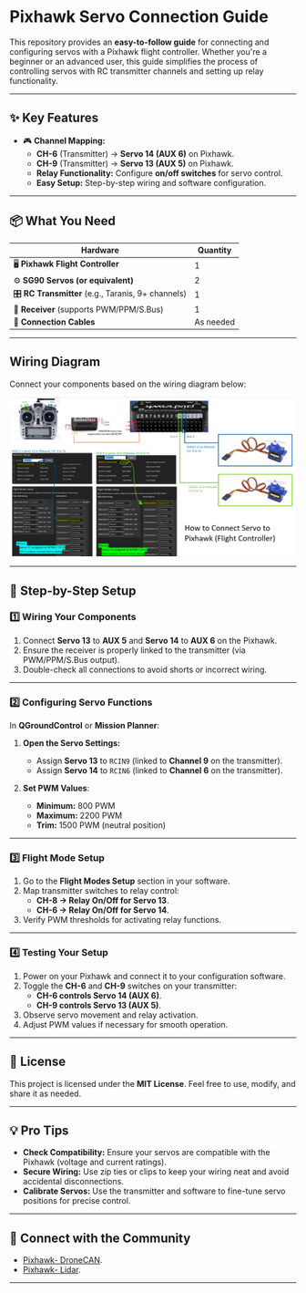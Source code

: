 # Pixhawk Servo Connection Guide

This repository provides an **easy-to-follow guide** for connecting and configuring servos with a Pixhawk flight controller. Whether you're a beginner or an advanced user, this guide simplifies the process of controlling servos with RC transmitter channels and setting up relay functionality.

---

## ✨ Key Features

- 🎮 **Channel Mapping:**  
  - **CH-6** (Transmitter) → **Servo 14 (AUX 6)** on Pixhawk.  
  - **CH-9** (Transmitter) → **Servo 13 (AUX 5)** on Pixhawk.
  - **Relay Functionality:** Configure **on/off switches** for servo control.
  - **Easy Setup:** Step-by-step wiring and software configuration.

---

## 📦 What You Need

| **Hardware**                    | **Quantity** |
|----------------------------------|--------------|
| 🖥️ **Pixhawk Flight Controller** | 1            |
| ⚙️ **SG90 Servos (or equivalent)** | 2            |
| 🎛️ **RC Transmitter** (e.g., Taranis, 9+ channels) | 1 |
| 📡 **Receiver** (supports PWM/PPM/S.Bus) | 1 |
| 🔌 **Connection Cables**         | As needed    |

---

## Wiring Diagram

Connect your components based on the wiring diagram below:

![Wiring Diagram](how_to_connect_servo_to_pixhwack.jpg)

---

## 🔧 Step-by-Step Setup

### **1️⃣ Wiring Your Components**

1. Connect **Servo 13** to **AUX 5** and **Servo 14** to **AUX 6** on the Pixhawk.
2. Ensure the receiver is properly linked to the transmitter (via PWM/PPM/S.Bus output).
3. Double-check all connections to avoid shorts or incorrect wiring.

---

### **2️⃣ Configuring Servo Functions**

In **QGroundControl** or **Mission Planner**:

1. **Open the Servo Settings:**
   - Assign **Servo 13** to `RCIN9` (linked to **Channel 9** on the transmitter).
   - Assign **Servo 14** to `RCIN6` (linked to **Channel 6** on the transmitter).

2. **Set PWM Values**:
   - **Minimum:** 800 PWM
   - **Maximum:** 2200 PWM
   - **Trim:** 1500 PWM (neutral position)

---

### **3️⃣ Flight Mode Setup**

1. Go to the **Flight Modes Setup** section in your software.
2. Map transmitter switches to relay control:
   - **CH-8 → Relay On/Off for Servo 13**.
   - **CH-6 → Relay On/Off for Servo 14**.
3. Verify PWM thresholds for activating relay functions.

---

### **4️⃣ Testing Your Setup**

1. Power on your Pixhawk and connect it to your configuration software.
2. Toggle the **CH-6** and **CH-9** switches on your transmitter:
   - **CH-6 controls Servo 14 (AUX 6)**.
   - **CH-9 controls Servo 13 (AUX 5)**.
3. Observe servo movement and relay activation.
4. Adjust PWM values if necessary for smooth operation.

---

## 📜 License

This project is licensed under the **MIT License**. Feel free to use, modify, and share it as needed.

---

## 💡 Pro Tips

- **Check Compatibility:** Ensure your servos are compatible with the Pixhawk (voltage and current ratings).
- **Secure Wiring:** Use zip ties or clips to keep your wiring neat and avoid accidental disconnections.
- **Calibrate Servos:** Use the transmitter and software to fine-tune servo positions for precise control.

---

## 🔗 Connect with the Community

-  [Pixhawk- DroneCAN](https://docs.px4.io).
- [Pixhawk- Lidar](https://discuss.px4.io).

---

